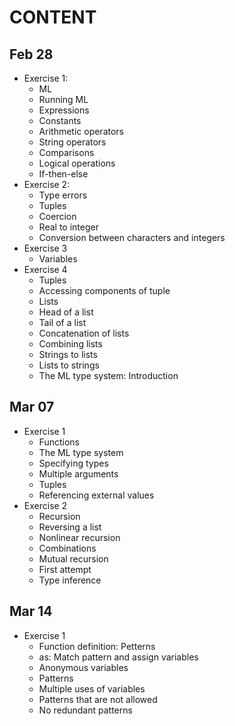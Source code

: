 # CONTENT

## Feb 28
- Exercise 1:
  - ML
  - Running ML
  - Expressions
  - Constants
  - Arithmetic operators
  - String operators
  - Comparisons
  - Logical operations
  - If-then-else
- Exercise 2:
  - Type errors
  - Tuples
  - Coercion
  - Real to integer
  - Conversion between characters and integers
- Exercise 3
  - Variables
- Exercise 4
  - Tuples
  - Accessing components of tuple
  - Lists
  - Head of a list
  - Tail of a list
  - Concatenation of lists
  - Combining lists
  - Strings to lists
  - Lists to strings
  - The ML type system: Introduction

## Mar 07
- Exercise 1
  - Functions
  - The ML type system
  - Specifying types
  - Multiple arguments
  - Tuples
  - Referencing external values
- Exercise 2
  - Recursion
  - Reversing a list
  - Nonlinear recursion
  - Combinations
  - Mutual recursion
  - First attempt
  - Type inference

## Mar 14
- Exercise 1
  - Function definition: Petterns
  - as: Match pattern and assign variables
  - Anonymous variables
  - Patterns
  - Multiple uses of variables
  - Patterns that are not allowed
  - No redundant patterns